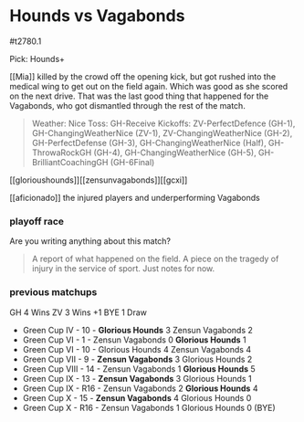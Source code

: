 # Hounds vs Vagabonds

#t2780.1


Pick: Hounds+

[[Mia]] killed by the crowd off the opening kick, but got rushed into the medical wing to get out on the field again. Which was good as she scored on the next drive. That was the last good thing that happened for the Vagabonds, who got dismantled through the rest of the match.

> Weather: Nice
> Toss: GH-Receive
> Kickoffs: ZV-PerfectDefence (GH-1), GH-ChangingWeatherNice (ZV-1), ZV-ChangingWeatherNice (GH-2), GH-PerfectDefense (GH-3), GH-ChangingWeatherNice (Half), GH-ThrowaRockGH (GH-4), GH-ChangingWeatherNice (GH-5), GH-BrilliantCoachingGH (GH-6Final)

[[glorioushounds]][[zensunvagabonds]][[gcxi]]

[[aficionado]] 
the injured players and underperforming Vagabonds


### playoff race



Are you writing anything about this match?

> A report of what happened on the field.
> A piece on the tragedy of injury in the service of sport.
> Just notes for now.

### previous matchups

GH 4 Wins
ZV 3 Wins +1 BYE
1 Draw

* Green Cup IV - 10 - **Glorious Hounds** 3 Zensun Vagabonds 2
* Green Cup VI - 1 - Zensun Vagabonds 0 **Glorious Hounds** 1
* Green Cup VI - 10 - Glorious Hounds 4 Zensun Vagabonds 4
* Green Cup VII - 9 - **Zensun Vagabonds** 3 Glorious Hounds 2
* Green Cup VIII - 14 - Zensun Vagabonds 1 **Glorious Hounds** 5
* Green Cup IX - 13 - **Zensun Vagabonds** 3 Glorious Hounds 1
* Green Cup IX - R16 - Zensun Vagabonds 2 **Glorious Hounds** 4
* Green Cup X - 15 - **Zensun Vagabonds** 4 Glorious Hounds 0
* Green Cup X - R16 - Zensun Vagabonds 1 Glorious Hounds 0 (BYE)
